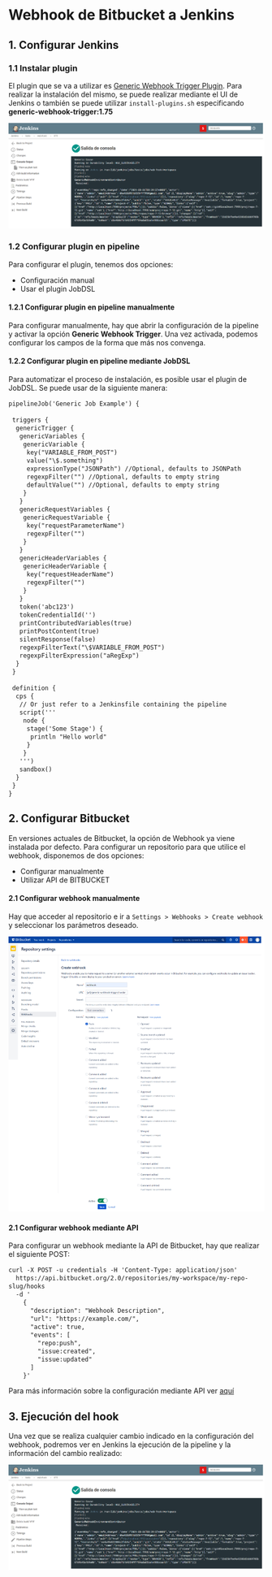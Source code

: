 # Webhook de Bitbucket a Jenkins

## 1. Configurar Jenkins

### 1.1 Instalar plugin

El plugin que se va a utilizar es [Generic Webhook Trigger Plugin](https://github.com/jenkinsci/generic-webhook-trigger-plugin). Para realizar la instalación del mismo, se puede realizar mediante el UI de Jenkins o también se puede utilizar ```install-plugins.sh``` especificando **generic-webhook-trigger:1.75**

![Generic Webhook Trigger Plugin](_images/jenkins_webhook_triggered.png)


### 1.2 Configurar plugin en pipeline

Para configurar el plugin, tenemos dos opciones:
* Configuración manual
* Usar el plugin JobDSL

#### 1.2.1 Configurar plugin en pipeline manualmente
Para configurar manualmente, hay que abrir la configuración de la pipeline y activar la opción **Generic Webhook Trigger**. Una vez activada, podemos configurar los campos de la forma que más nos convenga. 

#### 1.2.2 Configurar plugin en pipeline mediante JobDSL
Para automatizar el proceso de instalación, es posible usar el plugin de JobDSL. Se puede usar de la siguiente manera:

```
pipelineJob('Generic Job Example') {

 triggers {
  genericTrigger {
   genericVariables {
    genericVariable {
     key("VARIABLE_FROM_POST")
     value("\$.something")
     expressionType("JSONPath") //Optional, defaults to JSONPath
     regexpFilter("") //Optional, defaults to empty string
     defaultValue("") //Optional, defaults to empty string
    }
   }
   genericRequestVariables {
    genericRequestVariable {
     key("requestParameterName")
     regexpFilter("")
    }
   }
   genericHeaderVariables {
    genericHeaderVariable {
     key("requestHeaderName")
     regexpFilter("")
    }
   }
   token('abc123')
   tokenCredentialId('')
   printContributedVariables(true)
   printPostContent(true)
   silentResponse(false)
   regexpFilterText("\$VARIABLE_FROM_POST")
   regexpFilterExpression("aRegExp")
  }
 }

 definition {
  cps {
   // Or just refer to a Jenkinsfile containing the pipeline
   script('''
    node {
     stage('Some Stage') {
      println "Hello world"
     }
    }
   ''')
   sandbox()
  }
 }
}
```


## 2. Configurar Bitbucket

En versiones actuales de Bitbucket, la opción de Webhook ya viene instalada por defecto. Para configurar un repositorio para que utilice el webhook, disponemos de dos opciones:
* Configurar manualmente
* Utilizar API de BITBUCKET

#### 2.1 Configurar webhook manualmente

Hay que acceder al repositorio e ir a ```Settings > Webhooks > Create webhook``` y seleccionar los parámetros deseado.

![Bitbucket webhook configuration](_images/bitbucket_configure_web_hook.png)

#### 2.1 Configurar webhook mediante API

Para configurar un webhook mediante la API de Bitbucket, hay que realizar el siguiente POST:
```
curl -X POST -u credentials -H 'Content-Type: application/json'
  https://api.bitbucket.org/2.0/repositories/my-workspace/my-repo-slug/hooks
  -d '
    {
      "description": "Webhook Description",
      "url": "https://example.com/",
      "active": true,
      "events": [
        "repo:push",
        "issue:created",
        "issue:updated"
      ]
    }'
```

Para más información sobre la configuración mediante API ver [aquí](https://developer.atlassian.com/bitbucket/api/2/reference/resource/repositories/%7Bworkspace%7D/%7Brepo_slug%7D/hooks#post)

## 3. Ejecución del hook

Una vez que se realiza cualquier cambio indicado en la configuración del webhook, podremos ver en Jenkins la ejecución de la pipeline y la información del cambio realizado:

![Jenkins webhook triggered](_images/jenkins_webhook_triggered.png)